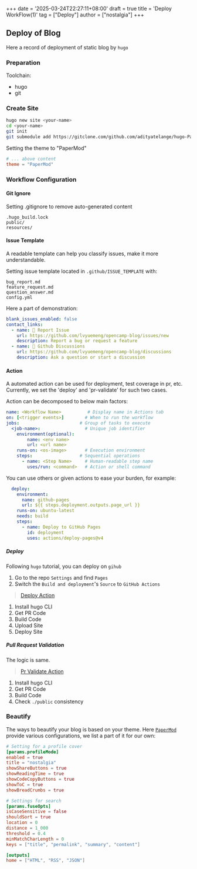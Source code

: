 +++
date = '2025-03-24T22:27:11+08:00'
draft = true
title = 'Deploy WorkFlow(1)'
tag = ["Deploy"]
author = ["nostalgia"]
+++

## Deploy of Blog

Here a record of deployment of static blog by `hugo`

### Preparation

Toolchain:

- hugo
- git

### Create Site

```bash
hugo new site <your-name>
cd <your-name>
git init
git submodule add https://gitclone.com/github.com/adityatelange/hugo-PaperMod.git themes/PaperMod
```

Setting the theme to "PaperMod"

```toml
# ... above content
theme = "PaperMod"
```

### Workflow Configuration

#### Git Ignore

Setting .gitignore to remove auto-generated content
```
.hugo_build.lock
public/
resources/
```

#### Issue Template

A readable template can help you classify issues, make it more understandable.

Setting issue template located in `.github/ISSUE_TEMPLATE` with:
```
bug_report.md
feature_request.md
question_answer.md
config.yml
```

Here a part of demonstration:
```yaml
blank_issues_enabled: false
contact_links:
  - name: 📃 Report Issue 
    url: https://github.com/lvyuemeng/opencamp-blog/issues/new
    description: Report a bug or request a feature
  - name: 👀 Github Discussions
    url: https://github.com/lvyuemeng/opencamp-blog/discussions
    description: Ask a question or start a discussion
```

#### Action

A automated action can be used for deployment, test coverage in pr, etc. Currently, we set the 'deploy' and 'pr-validate' for such two cases.

Action can be decomposed to below main factors:
```yaml
name: <Workflow Name>          # Display name in Actions tab
on: [<trigger events>]        # When to run the workflow
jobs:                       # Group of tasks to execute
  <job-name>:                 # Unique job identifier
	environment(optional):
		name: <env name>
		url: <url name>
    runs-on: <os-image>       # Execution environment
    steps:                  # Sequential operations
      - name: <Step Name>     # Human-readable step name
        uses/run: <command>   # Action or shell command
```

You can use others or given actions to ease your burden, for example:
```yaml
  deploy:
    environment:
      name: github-pages
      url: ${{ steps.deployment.outputs.page_url }}
    runs-on: ubuntu-latest
    needs: build
    steps:
      - name: Deploy to GitHub Pages
        id: deployment
        uses: actions/deploy-pages@v4
```

##### Deploy

Following `hugo` tutorial, you can deploy on `gihub`

1. Go to the repo `Settings` and find `Pages`
2. Switch the `Build and deployment`'s `Source` to `GitHub Actions`

> [Deploy Action](.github/workflows/hugo-deploy.yml)

1. Install hugo CLI
2. Get PR Code
3. Build Code
4. Upload Site 
5. Deploy Site

##### Pull Request Validation

The logic is same.

> [Pr Validate Action](.github/workflows/pr-validate.yml)

1. Install hugo CLI
2. Get PR Code
3. Build Code
4. Check `./public` consistency

### Beautify

The ways to beautify your blog is based on your theme. Here [`PaperMod`](https://github.com/adityatelange/hugo-PaperMod/wiki/Features) provide various configurations, we list a part of it for our own:

```toml
# Setting for a profile cover
[params.profileMode]
enabled = true
title = "nostalgia"
showShareButtons = true
showReadingTime = true
showCodeCopyButtons = true
showToC = true
showBreadCrumbs = true

# Settings for search 
[params.fuseOpts]
isCaseSensitive = false
shouldSort = true
location = 0
distance = 1_000
threshold = 0.4
minMatchCharLength = 0
keys = ["title", "permalink", "summary", "content"]

[outputs]
home = ["HTML", "RSS", "JSON"]
```


